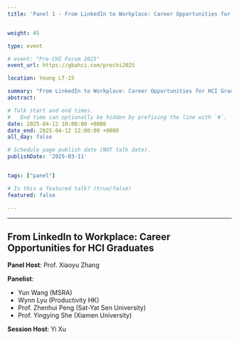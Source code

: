 ```yaml
---
title: 'Panel 1 - From LinkedIn to Workplace: Career Opportunities for HCI Graduates'


weight: 45

type: event

# event: "Pre-CHI Forum 2025"
event_url: https://gbahci.com/prechi2025

location: Yeung LT-15

summary: "From LinkedIn to Workplace: Career Opportunities for HCI Graduates"
abstract:

# Talk start and end times.
#   End time can optionally be hidden by prefixing the line with `#`.
date: 2025-04-12 10:00:00 +0800
date_end: 2025-04-12 12:00:00 +0800
all_day: false

# Schedule page publish date (NOT talk date).
publishDate: '2025-03-11'


tags: ["panel"]

# Is this a featured talk? (true/false)
featured: false

---
```


<hr />

## From LinkedIn to Workplace: Career Opportunities for HCI Graduates

**Panel Host**: Prof. Xiaoyu Zhang

**Panelist**:
- Yun Wang (MSRA)
- Wynn Lyu (Productivity HK)
- Prof. Zhenhui Peng (Sat-Yat Sen University)
- Prof. Yingying She (Xiamen University)


**Session Host**: Yi Xu